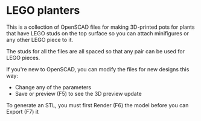 # LEGO planters

This is a collection of OpenSCAD files for making 3D-printed pots for plants that have LEGO studs on the top surface so you can attach minifigures or any other LEGO piece to it.

The studs for all the files are all spaced so that any pair can be used for LEGO pieces.

If you're new to OpenSCAD, you can modify the files for new designs this way:

 - Change any of the parameters
 - Save or preview (F5) to see the 3D preview update

To generate an STL, you must first Render (F6) the model before you can Export (F7) it